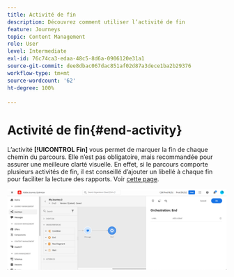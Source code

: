 ```yaml
---
title: Activité de fin
description: Découvrez comment utiliser l’activité de fin
feature: Journeys
topic: Content Management
role: User
level: Intermediate
exl-id: 76c74ca3-edaa-48c5-8d6a-0906120e31a1
source-git-commit: dee8dbac067dac851af02d87a3dece1ba2b29376
workflow-type: tm+mt
source-wordcount: '62'
ht-degree: 100%

---
```


# Activité de fin{#end-activity}

L’activité **[!UICONTROL Fin]** vous permet de marquer la fin de chaque chemin du parcours. Elle n’est pas obligatoire, mais recommandée pour assurer une meilleure clarté visuelle. En effet, si le parcours comporte plusieurs activités de fin, il est conseillé d’ajouter un libellé à chaque fin pour faciliter la lecture des rapports. Voir [cette page](../reports/live-report.md).

![](assets/journey54.png)
